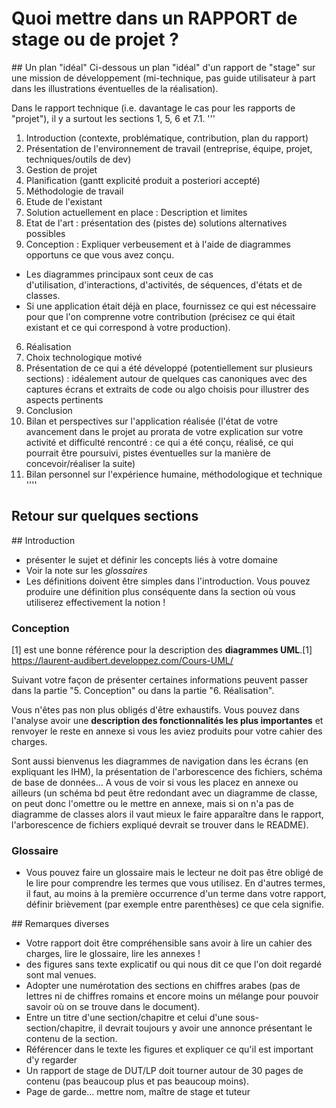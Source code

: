 # Quoi mettre dans un RAPPORT de stage ou de projet  ?

## Un plan "idéal" 
Ci-dessous un plan "idéal" d'un rapport de "stage" sur une mission de développement (mi-technique, pas guide utilisateur à part dans les illustrations éventuelles de la réalisation).

Dans le rapport technique (i.e. davantage le cas pour les rapports de "projet"), il y a surtout les sections 1, 5, 6 et 7.1. 
'''
1. Introduction (contexte, problématique, contribution, plan du rapport)
2. Présentation de l'environnement de travail (entreprise, équipe, projet, techniques/outils de dev)
3. Gestion de projet
  1. Planification (gantt explicité produit a posteriori accepté)
  2. Méthodologie de travail 
4. Etude de l'existant
  1. Solution actuellement en place : Description et limites
  2. Etat de l'art : présentation des (pistes de) solutions alternatives possibles   
5. Conception : Expliquer verbeusement et à l'aide de diagrammes opportuns ce que vous avez conçu. 
  * Les diagrammes principaux sont ceux de cas d'utilisation, d'interactions, d'activités, de séquences, d'états et de classes. 
  * Si une application était déjà en place, fournissez ce qui est nécessaire pour que l'on comprenne votre contribution (précisez ce qui était existant et ce qui correspond à votre production). 
6. Réalisation
  1. Choix technologique motivé
  2. Présentation de ce qui a été développé (potentiellement sur plusieurs sections) : idéalement autour de quelques cas canoniques avec des captures écrans et extraits de code ou algo choisis pour illustrer des aspects pertinents
7. Conclusion
  1. Bilan et perspectives sur l'application réalisée (l'état de votre avancement dans le projet au prorata de votre explication sur votre activité et difficulté rencontré : ce qui a été conçu, réalisé, ce qui pourrait être poursuivi, pistes éventuelles sur la manière de concevoir/réaliser la suite)
  2. Bilan personnel sur l'expérience humaine, méthodologique et technique 
''''
## Retour sur quelques sections 


## Introduction 
* présenter le sujet et définir les concepts liés à votre domaine 
* Voir la note sur les _glossaires_
* Les définitions doivent être simples dans l'introduction. Vous pouvez produire une définition plus conséquente dans la section où vous utiliserez effectivement la notion !

### Conception

[1] est une bonne référence pour la description des **diagrammes UML**.[1] https://laurent-audibert.developpez.com/Cours-UML/ 

Suivant votre façon de présenter certaines informations peuvent passer dans la partie "5. Conception" ou dans la partie "6. Réalisation". 

Vous n'êtes pas non plus obligés d'être exhaustifs. Vous pouvez dans l'analyse avoir une **description des fonctionnalités les plus importantes** et renvoyer le reste en annexe si vous les aviez produits pour votre cahier des charges. 

Sont aussi bienvenus les diagrammes de navigation dans les écrans (en expliquant les IHM), la présentation de l'arborescence des fichiers, schéma de base de données... A vous de voir si vous les placez en annexe ou ailleurs (un schéma bd peut être redondant avec un diagramme de classe, on peut donc l'omettre ou le mettre en annexe, mais si on n'a pas de diagramme de classes alors il vaut mieux le faire apparaître dans le rapport, l'arborescence de fichiers expliqué devrait se trouver dans le README).

### Glossaire
* Vous pouvez faire un glossaire mais le lecteur ne doit pas être obligé de le lire pour comprendre les termes que vous utilisez. En d'autres termes, il faut, au moins à la première occurrence d'un terme dans votre rapport, définir brièvement (par exemple entre parenthèses) ce que cela signifie. 


## Remarques diverses
* Votre rapport doit être compréhensible sans avoir à lire un cahier des charges, lire le glossaire, lire les annexes ! 
* des figures sans texte explicatif ou qui nous dit ce que l'on doit regardé sont mal venues.
* Adopter une numérotation des sections en chiffres arabes (pas de lettres ni de chiffres romains et encore moins un mélange pour pouvoir savoir où on se trouve dans le document).
* Entre un titre d'une section/chapitre et celui d'une sous-section/chapitre, il devrait toujours y avoir une annonce présentant le contenu de la section.
* Référencer dans le texte les figures et expliquer ce qu'il est important d'y regarder 
* Un rapport de stage de DUT/LP doit tourner autour de 30 pages de contenu (pas beaucoup plus et pas beaucoup moins). 
* Page de garde... mettre nom, maître de stage et tuteur
